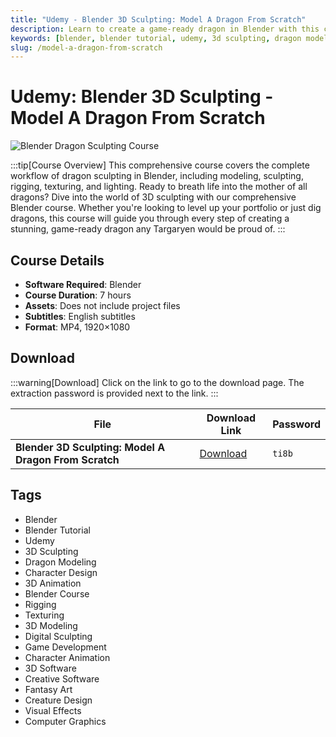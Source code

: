 ```yaml
---
title: "Udemy - Blender 3D Sculpting: Model A Dragon From Scratch"
description: Learn to create a game-ready dragon in Blender with this comprehensive course covering modeling, sculpting, rigging, texturing, and lighting.
keywords: [blender, blender tutorial, udemy, 3d sculpting, dragon modeling, character design, 3d animation, blender course]
slug: /model-a-dragon-from-scratch
---
```


# Udemy: Blender 3D Sculpting - Model A Dragon From Scratch


![Blender Dragon Sculpting Course](https://www.gfxcamp.com/wp-content/uploads/2025/09/Udemy-Blender-3D-Sculpting-Model-A-Dragon-From-Scratch.jpg)

:::tip[Course Overview]
This comprehensive course covers the complete workflow of dragon sculpting in Blender, including modeling, sculpting, rigging, texturing, and lighting. Ready to breath life into the mother of all dragons? Dive into the world of 3D sculpting with our comprehensive Blender course. Whether you're looking to level up your portfolio or just dig dragons, this course will guide you through every step of creating a stunning, game-ready dragon any Targaryen would be proud of.
:::

## Course Details

- **Software Required**: Blender
- **Course Duration**: 7 hours
- **Assets**: Does not include project files
- **Subtitles**: English subtitles
- **Format**: MP4, 1920×1080

## Download

:::warning[Download]
Click on the link to go to the download page. The extraction password is provided next to the link.
:::

| File | Download Link | Password |
|------|---------------|----------|
| **Blender 3D Sculpting: Model A Dragon From Scratch** | [Download](https://pan.baidu.com/s/1RcpWXZpGILTCsk6agBvgkQ?pwd=ti8b) | `ti8b` |


## Tags

- Blender
- Blender Tutorial
- Udemy
- 3D Sculpting
- Dragon Modeling
- Character Design
- 3D Animation
- Blender Course
- Rigging
- Texturing
- 3D Modeling
- Digital Sculpting
- Game Development
- Character Animation
- 3D Software
- Creative Software
- Fantasy Art
- Creature Design
- Visual Effects
- Computer Graphics